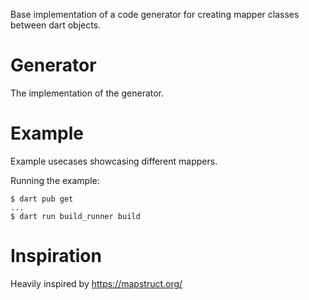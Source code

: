 Base implementation of a code generator for creating mapper classes between dart objects.

# Generator

The implementation of the generator.

# Example

Example usecases showcasing different mappers.

Running the example:

```console
$ dart pub get
...
$ dart run build_runner build
```

# Inspiration

Heavily inspired by https://mapstruct.org/
